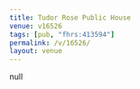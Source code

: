 ```yaml
---
title: Tudor Rose Public House
venue: v16526
tags: [pub, "fhrs:413594"]
permalink: /v/16526/
layout: venue
---
```

null